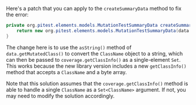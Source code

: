 Here's a patch that you can apply to the `createSummaryData` method to fix the error:

```java
private org.pitest.elements.models.MutationTestSummaryData createSummaryData(final org.pitest.coverage.CoverageDatabase coverage, final org.pitest.mutationtest.ClassMutationResults data) {
    return new org.pitest.elements.models.MutationTestSummaryData(data.getFileName(), data.getMutations(), coverage.getClassInfo(data.getMutatedClass().asString()));
}
```

The change here is to use the `asString()` method of `data.getMutatedClass()` to convert the `ClassName` object to a string, which can then be passed to `coverage.getClassInfo()` as a single-element `Set`. This works because the new library version includes a new `getClassInfo()` method that accepts a `ClassName` and a byte array.

Note that this solution assumes that the `coverage.getClassInfo()` method is able to handle a single `ClassName` as a `Set<ClassName>` argument. If not, you may need to modify the solution accordingly.